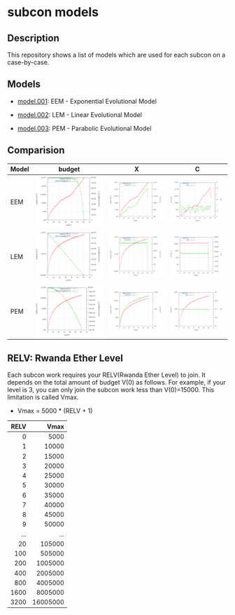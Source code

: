# subcon models

## Description 

This repository shows a list of models which are used for each subcon on a case-by-case.

## Models

 * <a href="./model.001">model.001</a>: EEM - Exponential Evolutional Model

 * <a href="./model.002">model.002</a>: LEM - Linear Evolutional Model

 * <a href="./model.003">model.003</a>: PEM - Parabolic Evolutional Model

## Comparision

|Model|budget|X  |  C  |
|:---|:---:|:---:|:---:|
| EEM |<img src="./model.001/graph1.gif">|<img src="./model.001/graph2.gif">|<img src="./model.001/graph3.gif">|
| LEM |<img src="./model.002/graph1.gif">|<img src="./model.002/graph2.gif">|<img src="./model.002/graph3.gif">|
| PEM |<img src="./model.003/graph1.gif">|<img src="./model.003/graph2.gif">|<img src="./model.003/graph3.gif">|

## RELV: Rwanda Ether Level

Each subcon work requires your RELV(Rwanda Ether Level) to join.
It depends on the total amount of budget V(0) as follows.
For example, if your level is 3, you can only join the subcon work less than V(0)=15000.
This limitation is called Vmax.

* Vmax = 5000 * (RELV + 1)

|RELV | Vmax |
|---:|---:|
| 0 |   5000  |
| 1 |   10000 |
| 2 |   15000 |
| 3 |   20000 |
| 4 |   25000 |
| 5 |   30000 |
| 6 |   35000 |
| 7 |   40000 |
| 8 |   45000 |
| 9 |   50000 |
|...|...|
| 20 |   105000 |
|100 |   505000 |
|200 |  1005000 |
|400 |  2005000 |
|800 |  4005000 |
|1600 | 8005000 |
|3200 |16005000 |

